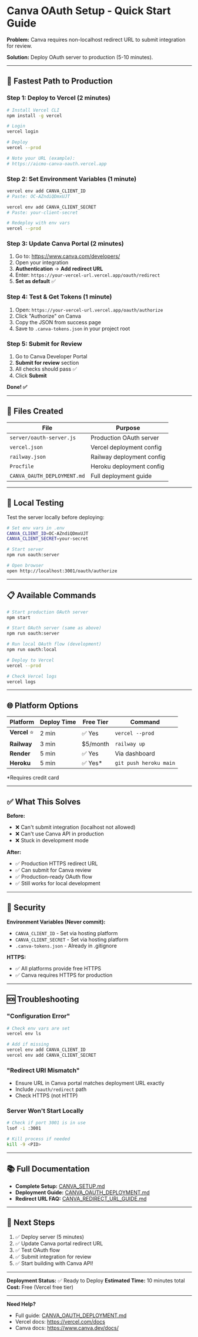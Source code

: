 # Canva OAuth Setup - Quick Start Guide

**Problem:** Canva requires non-localhost redirect URL to submit integration for review.

**Solution:** Deploy OAuth server to production (5-10 minutes).

---

## 🚀 Fastest Path to Production

### Step 1: Deploy to Vercel (2 minutes)

```bash
# Install Vercel CLI
npm install -g vercel

# Login
vercel login

# Deploy
vercel --prod

# Note your URL (example):
# https://aicmo-canva-oauth.vercel.app
```

### Step 2: Set Environment Variables (1 minute)

```bash
vercel env add CANVA_CLIENT_ID
# Paste: OC-AZndiQDmxUJT

vercel env add CANVA_CLIENT_SECRET
# Paste: your-client-secret

# Redeploy with env vars
vercel --prod
```

### Step 3: Update Canva Portal (2 minutes)

1. Go to: <https://www.canva.com/developers/>
2. Open your integration
3. **Authentication** → **Add redirect URL**
4. Enter: `https://your-vercel-url.vercel.app/oauth/redirect`
5. **Set as default** ✅

### Step 4: Test & Get Tokens (1 minute)

1. Open: `https://your-vercel-url.vercel.app/oauth/authorize`
2. Click "Authorize" on Canva
3. Copy the JSON from success page
4. Save to `.canva-tokens.json` in your project root

### Step 5: Submit for Review

1. Go to Canva Developer Portal
2. **Submit for review** section
3. All checks should pass ✅
4. Click **Submit**

**Done! ✅**

---

## 📁 Files Created

| File | Purpose |
|------|---------|
| `server/oauth-server.js` | Production OAuth server |
| `vercel.json` | Vercel deployment config |
| `railway.json` | Railway deployment config |
| `Procfile` | Heroku deployment config |
| `CANVA_OAUTH_DEPLOYMENT.md` | Full deployment guide |

---

## 🔧 Local Testing

Test the server locally before deploying:

```bash
# Set env vars in .env
CANVA_CLIENT_ID=OC-AZndiQDmxUJT
CANVA_CLIENT_SECRET=your-secret

# Start server
npm run oauth:server

# Open browser
open http://localhost:3001/oauth/authorize
```

---

## 📋 Available Commands

```bash
# Start production OAuth server
npm start

# Start OAuth server (same as above)
npm run oauth:server

# Run local OAuth flow (development)
npm run oauth:local

# Deploy to Vercel
vercel --prod

# Check Vercel logs
vercel logs
```

---

## 🌐 Platform Options

| Platform | Deploy Time | Free Tier | Command |
|----------|-------------|-----------|---------|
| **Vercel** ⭐ | 2 min | ✅ Yes | `vercel --prod` |
| **Railway** | 3 min | $5/month | `railway up` |
| **Render** | 5 min | ✅ Yes | Via dashboard |
| **Heroku** | 5 min | ✅ Yes* | `git push heroku main` |

*Requires credit card

---

## ✅ What This Solves

**Before:**
- ❌ Can't submit integration (localhost not allowed)
- ❌ Can't use Canva API in production
- ❌ Stuck in development mode

**After:**
- ✅ Production HTTPS redirect URL
- ✅ Can submit for Canva review
- ✅ Production-ready OAuth flow
- ✅ Still works for local development

---

## 🔐 Security

**Environment Variables (Never commit):**
- `CANVA_CLIENT_ID` - Set via hosting platform
- `CANVA_CLIENT_SECRET` - Set via hosting platform
- `.canva-tokens.json` - Already in .gitignore

**HTTPS:**
- ✅ All platforms provide free HTTPS
- ✅ Canva requires HTTPS for production

---

## 🆘 Troubleshooting

### "Configuration Error"
```bash
# Check env vars are set
vercel env ls

# Add if missing
vercel env add CANVA_CLIENT_ID
vercel env add CANVA_CLIENT_SECRET
```

### "Redirect URI Mismatch"
- Ensure URL in Canva portal matches deployment URL exactly
- Include `/oauth/redirect` path
- Check HTTPS (not HTTP)

### Server Won't Start Locally
```bash
# Check if port 3001 is in use
lsof -i :3001

# Kill process if needed
kill -9 <PID>
```

---

## 📚 Full Documentation

- **Complete Setup:** [CANVA_SETUP.md](CANVA_SETUP.md)
- **Deployment Guide:** [CANVA_OAUTH_DEPLOYMENT.md](CANVA_OAUTH_DEPLOYMENT.md)
- **Redirect URL FAQ:** [CANVA_REDIRECT_URL_GUIDE.md](CANVA_REDIRECT_URL_GUIDE.md)

---

## 🎯 Next Steps

1. ✅ Deploy server (5 minutes)
2. ✅ Update Canva portal redirect URL
3. ✅ Test OAuth flow
4. ✅ Submit integration for review
5. ✅ Start building with Canva API!

---

**Deployment Status:** ✅ Ready to Deploy
**Estimated Time:** 10 minutes total
**Cost:** Free (Vercel free tier)

---

**Need Help?**
- Full guide: [CANVA_OAUTH_DEPLOYMENT.md](CANVA_OAUTH_DEPLOYMENT.md)
- Vercel docs: <https://vercel.com/docs>
- Canva docs: <https://www.canva.dev/docs/>
